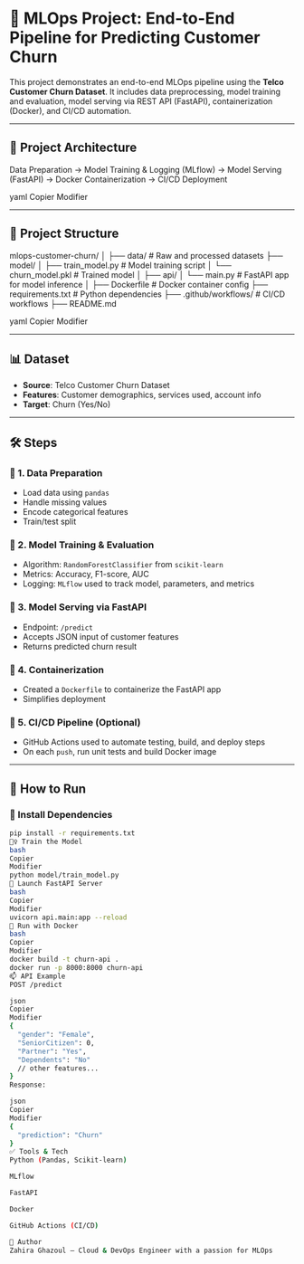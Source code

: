 # 🧠 MLOps Project: End-to-End Pipeline for Predicting Customer Churn

This project demonstrates an end-to-end MLOps pipeline using the **Telco Customer Churn Dataset**. It includes data preprocessing, model training and evaluation, model serving via REST API (FastAPI), containerization (Docker), and CI/CD automation.

---

## 🚀 Project Architecture

Data Preparation → Model Training & Logging (MLflow) → Model Serving (FastAPI) → Docker Containerization → CI/CD Deployment

yaml
Copier
Modifier

---

## 📁 Project Structure

mlops-customer-churn/
│
├── data/ # Raw and processed datasets
├── model/
│ ├── train_model.py # Model training script
│ └── churn_model.pkl # Trained model
│
├── api/
│ └── main.py # FastAPI app for model inference
│
├── Dockerfile # Docker container config
├── requirements.txt # Python dependencies
├── .github/workflows/ # CI/CD workflows
├── README.md

yaml
Copier
Modifier

---

## 📊 Dataset

- **Source**: Telco Customer Churn Dataset  
- **Features**: Customer demographics, services used, account info  
- **Target**: Churn (Yes/No)

---

## 🛠️ Steps

### 🔹 1. Data Preparation

- Load data using `pandas`
- Handle missing values
- Encode categorical features
- Train/test split

### 🔹 2. Model Training & Evaluation

- Algorithm: `RandomForestClassifier` from `scikit-learn`
- Metrics: Accuracy, F1-score, AUC
- Logging: `MLflow` used to track model, parameters, and metrics

### 🔹 3. Model Serving via FastAPI

- Endpoint: `/predict`
- Accepts JSON input of customer features
- Returns predicted churn result

### 🔹 4. Containerization

- Created a `Dockerfile` to containerize the FastAPI app
- Simplifies deployment

### 🔹 5. CI/CD Pipeline (Optional)

- GitHub Actions used to automate testing, build, and deploy steps
- On each `push`, run unit tests and build Docker image

---

## 🧪 How to Run

### 🔧 Install Dependencies

```bash
pip install -r requirements.txt
🏋️‍♀️ Train the Model
bash
Copier
Modifier
python model/train_model.py
🚀 Launch FastAPI Server
bash
Copier
Modifier
uvicorn api.main:app --reload
🐳 Run with Docker
bash
Copier
Modifier
docker build -t churn-api .
docker run -p 8000:8000 churn-api
📫 API Example
POST /predict

json
Copier
Modifier
{
  "gender": "Female",
  "SeniorCitizen": 0,
  "Partner": "Yes",
  "Dependents": "No"
  // other features...
}
Response:

json
Copier
Modifier
{
  "prediction": "Churn"
}
✅ Tools & Tech
Python (Pandas, Scikit-learn)

MLflow

FastAPI

Docker

GitHub Actions (CI/CD)

👤 Author
Zahira Ghazoul – Cloud & DevOps Engineer with a passion for MLOps

